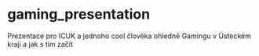 # gaming_presentation
 Prezentace pro ICUK a jednoho cool člověka ohledně Gamingu v Ústeckém kraji a jak s tím začít
